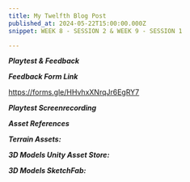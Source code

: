 ```yaml
---
title: My Twelfth Blog Post
published_at: 2024-05-22T15:00:00.000Z
snippet: WEEK 8 - SESSION 2 & WEEK 9 - SESSION 1

---
```


_**Playtest & Feedback**_


_**Feedback Form Link**_

https://forms.gle/HHvhxXNrqJr6EgRY7 

_**Playtest Screenrecording**_

_**Asset References**_

_**Terrain Assets:**_

_**3D Models Unity Asset Store:**_

_**3D Models SketchFab:**_


<!-- 1. Ask a friend, family member, classmate or someone else to playtest your work. Give them a set amount of time to explore your environment, and don't give them any instructions about where to go or what to do.  
2. Using a screen recording method of your choice, create a screen recording of their testing of your work. Use this recording to improve your design by looking for elements that may be confusing, overlooked, or otherwise in need of adjustment.
3. Post this recording to your blog, and write a post detailing the testing session, including who your tester was, what the results of the session were, and how the results will inform the design of your project moving forward. 
 -->





<!-- # This is h1

## This is h2

_underline_

**bold** -->

